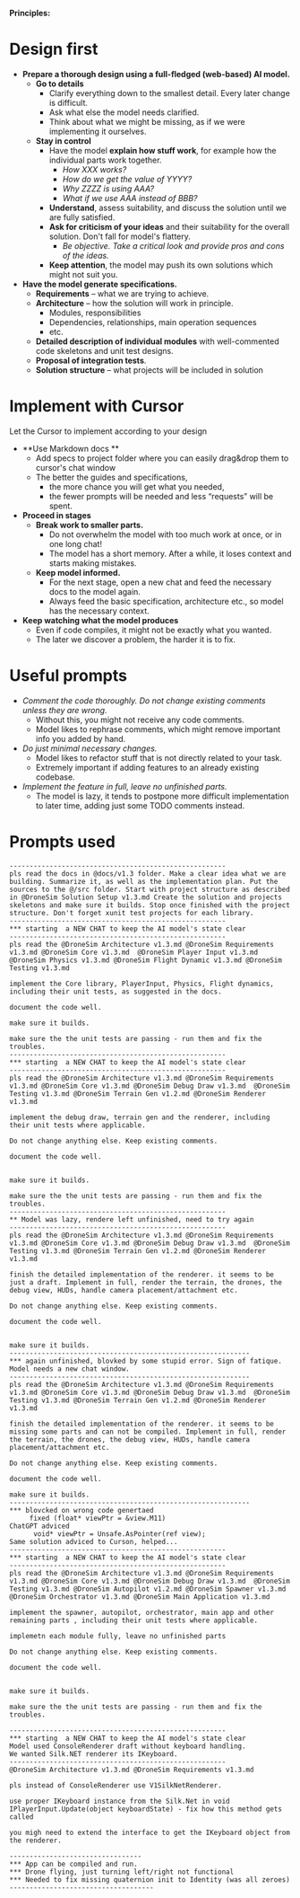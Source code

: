 **Principles:**

# Design first

- **Prepare a thorough design using a full-fledged (web-based) AI model.**
  - **Go to details**
    - Clarify everything down to the smallest detail. Every later change is difficult.
    - Ask what else the model needs clarified.
    - Think about what we might be missing, as if we were implementing it ourselves.
  - **Stay in control**
    - Have the model **explain how stuff work**, for example how the individual parts work together.
      - *How XXX works?*
      - *How do we  get the value of YYYY?*
      - *Why ZZZZ is using AAA?*
      - *What if we use AAA instead of BBB?*
    - **Understand**, assess suitability, and discuss the solution until we are fully satisfied.
    - **Ask for criticism of your ideas** and their suitability for the overall solution. Don't fall for model's flattery.
      - *Be objective. Take a critical look and provide pros and cons of the ideas.*
    - **Keep attention**, the model may push its own solutions which might not suit you.
- **Have the model generate specifications.**
  - **Requirements** – what we are trying to achieve.
  - **Architecture** – how the solution will work in principle.
    - Modules, responsibilities
    - Dependencies, relationships, main operation sequences
    - etc.
  - **Detailed description of individual modules** with well-commented code skeletons and unit test designs.
  - **Proposal of integration tests**.
  - **Solution structure** – what projects will be included in solution

# Implement with Cursor

Let the Cursor to implement according to your design

- **Use Markdown docs **
  - Add specs to project folder where you can easily drag&drop them to cursor's chat window
  - The better the guides and specifications,
    - the more chance you will get what you needed,
    - the fewer prompts will be needed and less “requests” will be spent.
- **Proceed in stages**
  - **Break work to smaller parts.**
    - Do not overwhelm the model with too much work at once, or in one long chat!
    - The model has a short memory. After a while, it loses context and starts making mistakes.
  - **Keep model informed.**
    - For the next stage, open a new chat and feed the necessary docs to the model again.
    - Always feed the basic specification, architecture etc., so model has the necessary context.
- **Keep watching what the model produces**
  - Even if code compiles, it might not be exactly what you wanted.
  - The later we discover a problem, the harder it is to fix.

# Useful prompts

* *Comment the code thoroughly. Do not change existing comments unless they are wrong.*
  * Without this, you might not receive any code comments.
  * Model likes to rephrase comments, which might remove important info you added by hand.
* *Do just minimal necessary changes.*
  * Model likes to refactor stuff that is not directly related to your task.
  * Extremely important if adding features to an already existing codebase.
* *Implement the feature in full, leave no unfinished parts.*
  * The model is lazy, it tends to postpone more difficult implementation to later time, adding just some TODO comments instead.



# Prompts used



```
------------------------------------------------------
pls read the docs in @docs/v1.3 folder. Make a clear idea what we are building. Summarize it, as well as the implementation plan. Put the sources to the @/src folder. Start with project structure as described in @DroneSim Solution Setup v1.3.md Create the solution and projects skeletons and make sure it builds. Stop once finished with the project structure. Don't forget xunit test projects for each library.
------------------------------------------------------
*** starting  a NEW CHAT to keep the AI model's state clear
------------------------------------------------------
pls read the @DroneSim Architecture v1.3.md @DroneSim Requirements v1.3.md @DroneSim Core v1.3.md  @DroneSim Player Input v1.3.md @DroneSim Physics v1.3.md @DroneSim Flight Dynamic v1.3.md @DroneSim Testing v1.3.md 

implement the Core library, PlayerInput, Physics, Flight dynamics, including their unit tests, as suggested in the docs. 

document the code well.

make sure it builds.

make sure the the unit tests are passing - run them and fix the troubles.
------------------------------------------------------
*** starting  a NEW CHAT to keep the AI model's state clear
------------------------------------------------------
pls read the @DroneSim Architecture v1.3.md @DroneSim Requirements v1.3.md @DroneSim Core v1.3.md @DroneSim Debug Draw v1.3.md  @DroneSim Testing v1.3.md @DroneSim Terrain Gen v1.2.md @DroneSim Renderer v1.3.md 

implement the debug draw, terrain gen and the renderer, including their unit tests where applicable. 

Do not change anything else. Keep existing comments.

document the code well.


make sure it builds.

make sure the the unit tests are passing - run them and fix the troubles.
------------------------------------------------------
** Model was lazy, rendere left unfinished, need to try again
------------------------------------------------------
pls read the @DroneSim Architecture v1.3.md @DroneSim Requirements v1.3.md @DroneSim Core v1.3.md @DroneSim Debug Draw v1.3.md  @DroneSim Testing v1.3.md @DroneSim Terrain Gen v1.2.md @DroneSim Renderer v1.3.md 

finish the detailed implementation of the renderer. it seems to be just a draft. Implement in full, render the terrain, the drones, the debug view, HUDs, handle camera placement/attachment etc.

Do not change anything else. Keep existing comments.

document the code well.


make sure it builds.
------------------------------------------------------------
*** again unfinished, blovked by some stupid error. Sign of fatique. Model needs a new chat window.
------------------------------------------------------------
pls read the @DroneSim Architecture v1.3.md @DroneSim Requirements v1.3.md @DroneSim Core v1.3.md @DroneSim Debug Draw v1.3.md  @DroneSim Testing v1.3.md @DroneSim Terrain Gen v1.2.md @DroneSim Renderer v1.3.md 

finish the detailed implementation of the renderer. it seems to be missing some parts and can not be compiled. Implement in full, render the terrain, the drones, the debug view, HUDs, handle camera placement/attachment etc.

Do not change anything else. Keep existing comments.

document the code well.

make sure it builds.
------------------------------------------------------------
*** blovcked on wrong code genertaed
     fixed (float* viewPtr = &view.M11)
ChatGPT adviced
      void* viewPtr = Unsafe.AsPointer(ref view);
Same solution adviced to Curson, helped...
------------------------------------------------------
*** starting  a NEW CHAT to keep the AI model's state clear
------------------------------------------------------
pls read the @DroneSim Architecture v1.3.md @DroneSim Requirements v1.3.md @DroneSim Core v1.3.md @DroneSim Debug Draw v1.3.md  @DroneSim Testing v1.3.md @DroneSim Autopilot v1.2.md @DroneSim Spawner v1.3.md @DroneSim Orchestrator v1.3.md @DroneSim Main Application v1.3.md 

implement the spawner, autopilot, orchestrator, main app and other remaining parts , including their unit tests where applicable. 

implemetn each module fully, leave no unfinished parts

Do not change anything else. Keep existing comments.

document the code well.


make sure it builds.

make sure the the unit tests are passing - run them and fix the troubles.

------------------------------------------------------
*** starting  a NEW CHAT to keep the AI model's state clear
Model used ConsoleRenderer draft without keyboard handling.
We wanted Silk.NET renderer its IKeyboard.
------------------------------------------------------
@DroneSim Architecture v1.3.md @DroneSim Requirements v1.3.md 

pls instead of ConsoleRenderer use V1SilkNetRenderer.

use proper IKeyboard instance from the Silk.Net in void IPlayerInput.Update(object keyboardState) - fix how this method gets called

you migh need to extend the interface to get the IKeyboard object from the renderer.

---------------------------------
*** App can be compiled and run.
*** Drone flying, just turning left/right not functional
*** Needed to fix missing quaternion init to Identity (was all zeroes)
------------------------------------
```

